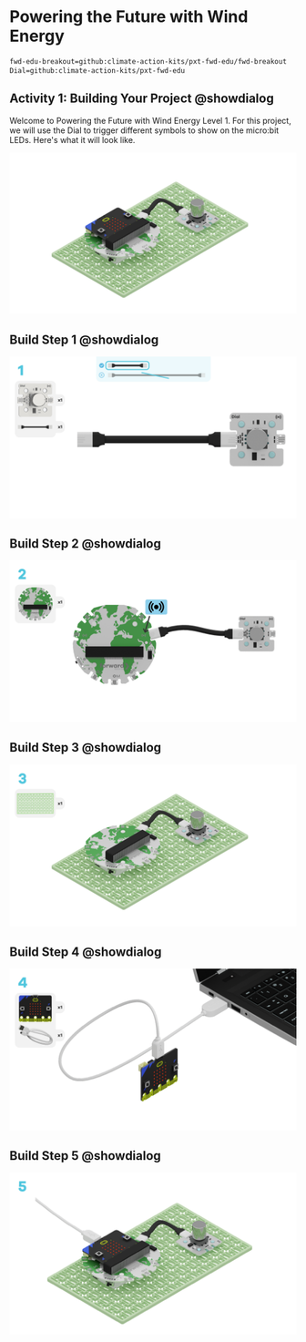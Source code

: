# Powering the Future with Wind Energy
```package
fwd-edu-breakout=github:climate-action-kits/pxt-fwd-edu/fwd-breakout
Dial=github:climate-action-kits/pxt-fwd-edu
``` 

## Activity 1: Building Your Project @showdialog
Welcome to Powering the Future with Wind Energy Level 1. For this project, we will use the Dial to trigger different symbols to show on the micro:bit LEDs. Here's what it will look like. 

![Step by step](https://raw.githubusercontent.com/Jessica-forwardedu/pxt-fwd-edu/main/tutorial-assets/gr3-wind-lvl1ProjectRender.webp) 


## Build Step 1 @showdialog 
![Step by step](https://raw.githubusercontent.com/Jessica-forwardedu/pxt-fwd-edu/main/tutorial-assets/gr3-wind-lvl1sbs1.png)
  

## Build Step 2 @showdialog 
![Step by step](https://raw.githubusercontent.com/Jessica-forwardedu/pxt-fwd-edu/main/tutorial-assets/gr3-wind-lvl1sbs2.png) 

## Build Step 3 @showdialog
![Step by step](https://raw.githubusercontent.com/Jessica-forwardedu/pxt-fwd-edu/main/tutorial-assets/gr3-wind-lvl1sbs3.png) 

## Build Step 4 @showdialog
![Step byStep](https://raw.githubusercontent.com/Jessica-forwardedu/pxt-fwd-edu/main/tutorial-assets/gr3-wind-lvl1sbs4.png)

## Build Step 5 @showdialog
![Step by Step](https://raw.githubusercontent.com/Jessica-forwardedu/pxt-fwd-edu/main/tutorial-assets/gr3-wind-lvl1sbs5.png)  
